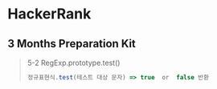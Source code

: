 # HackerRank

## 3 Months Preparation Kit

> 5-2 RegExp.prototype.test()
>
> ```javascript
> 정규표현식.test(테스트 대상 문자) => true  or  false 반환
> ```
